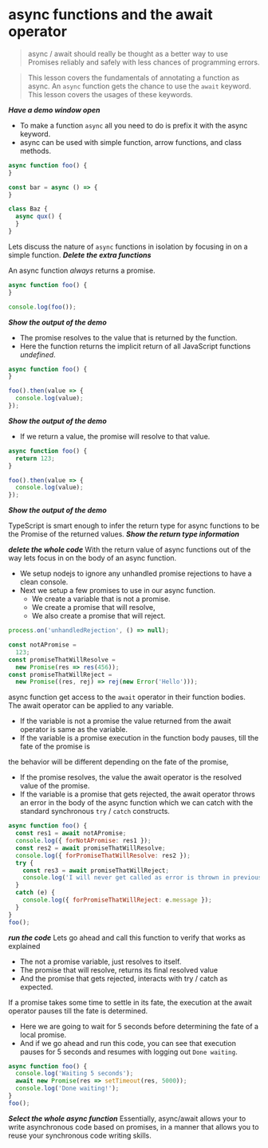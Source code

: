 # async functions and the await operator
> async / await should really be thought as a better way to use Promises reliably and safely with less chances of programming errors.

> This lesson covers the fundamentals of annotating a function as async. An `async` function gets the chance to use the `await` keyword. This lesson covers the usages of these keywords.

***Have a demo window open***
* To make a function `async` all you need to do is prefix it with the async keyword.
* async can be used with simple function, arrow functions, and class methods.

```js
async function foo() {
}

const bar = async () => {
}

class Baz {
  async qux() {
  }
}

```
Lets discuss the nature of `async` functions in isolation by focusing in on a simple function.
***Delete the extra functions***

An async function *always* returns a promise.

```js
async function foo() {
}

console.log(foo());
```
***Show the output of the demo***

* The promise resolves to the value that is returned by the function.
* Here the function returns the implicit return of all JavaScript functions *undefined*.
```js
async function foo() {
}

foo().then(value => {
  console.log(value);
});

```
***Show the output of the demo***

* If we return a value, the promise will resolve to that value.
```js
async function foo() {
  return 123;
}

foo().then(value => {
  console.log(value);
});

```
***Show the output of the demo***

TypeScript is smart enough to infer the return type for async functions to be the Promise of the returned values.
***Show the return type information***

***delete the whole code***
With the return value of async functions out of the way lets focus in on the body of an async function.

* We setup nodejs to ignore any unhandled promise rejections to have a clean console.
* Next we setup a few promises to use in our async function.
  * We create a variable that is not a promise.
  * We create a promise that will resolve,
  * We also create a promise that will reject.


```js
process.on('unhandledRejection', () => null);

const notAPromise =
  123;
const promiseThatWillResolve =
  new Promise(res => res(456));
const promiseThatWillReject =
  new Promise((res, rej) => rej(new Error('Hello')));

```

async function get access to the `await` operator in their function bodies. The await operator can be applied to any variable.
* If the variable is not a promise the value returned from the await operator is same as the variable.
* If the variable is a promise execution in the function body pauses, till the fate of the promise is

the behavior will be different depending on the fate of the promise,
  * If the promise resolves, the value the await operator is the resolved value of the promise.
* If the variable is a promise that gets rejected, the await operator throws an error in the body of the async function which we can catch with the standard synchronous `try` / `catch` constructs.

```js
async function foo() {
  const res1 = await notAPromise;
  console.log({ forNotAPromise: res1 });
  const res2 = await promiseThatWillResolve;
  console.log({ forPromiseThatWillResolve: res2 });
  try {
    const res3 = await promiseThatWillReject;
    console.log('I will never get called as error is thrown in previous line');
  }
  catch (e) {
    console.log({ forPromiseThatWillReject: e.message });
  }
}
foo();
```
***run the code***
Lets go ahead and call this function to verify that works as explained
* The not a promise variable, just resolves to itself.
* The promise that will resolve, returns its final resolved value
* And the promise that gets rejected, interacts with try / catch as expected.

If a promise takes some time to settle in its fate, the execution at the await operator pauses till the fate is determined.
* Here we are going to wait for 5 seconds before determining the fate of a local promise.
* And if we go ahead and run this code, you can see that execution pauses for 5 seconds and resumes with logging out `Done waiting`.
```js
async function foo() {
  console.log('Waiting 5 seconds');
  await new Promise(res => setTimeout(res, 5000));
  console.log('Done waiting!');
}
foo();
```

***Select the whole async function***
Essentially, async/await allows your to write asynchronous code based on promises, in a manner that allows you to reuse your synchronous code writing skills.
